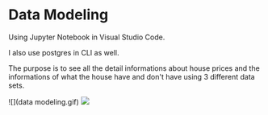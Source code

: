 # Data Modeling 

Using Jupyter Notebook in Visual Studio Code.

I also use postgres in CLI as well.

The purpose is to see all the detail informations about house prices and the informations of what the house have and don't have using 3 different data sets.

![](data modeling.gif)
![](datawarehouse.gif)
